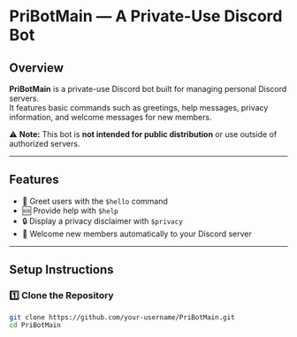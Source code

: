 # PriBotMain — A Private-Use Discord Bot

## Overview
**PriBotMain** is a private-use Discord bot built for managing personal Discord servers.  
It features basic commands such as greetings, help messages, privacy information, and welcome messages for new members.

⚠️ **Note:** This bot is **not intended for public distribution** or use outside of authorized servers.

---

## Features
- 🤖 Greet users with the `$hello` command
- 🆘 Provide help with `$help`
- 🔒 Display a privacy disclaimer with `$privacy`
- 🎉 Welcome new members automatically to your Discord server
<!-- 
---

## License
This project is licensed under the MIT License - see the [LICENSE](./LICENSE) file for details. -->

---

## Setup Instructions
### 1️⃣ Clone the Repository
```bash
git clone https://github.com/your-username/PriBotMain.git
cd PriBotMain